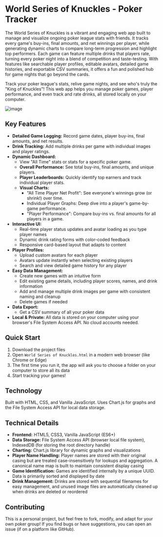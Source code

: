 # World Series of Knuckles - Poker Tracker

The World Series of Knuckles is a vibrant and engaging web app built to manage and visualize ongoing poker league stats with friends. It tracks every game's buy-ins, final amounts, and net winnings per player, while generating dynamic charts to compare long-term progression and highlight top performers. Each game can feature multiple drinks that players rate, turning every poker night into a blend of competition and taste-testing. With features like searchable player profiles, editable avatars, detailed game histories, and exportable CSV summaries, it offers a fun and polished hub for game nights that go beyond the cards.

Track your poker league's stats, relive game nights, and see who's truly the "King of Knuckles"! This web app helps you manage poker games, player performance, and even track and rate drinks, all stored locally on your computer.

![image](https://github.com/user-attachments/assets/16e90775-2123-4b8e-9eda-89f945684fea)

## Key Features

* **Detailed Game Logging:** Record game dates, player buy-ins, final amounts, and net results.
* **Drink Tracking:** Add multiple drinks per game with individual images and player ratings.
* **Dynamic Dashboard:**
  * View "All Time" stats or stats for a specific poker game.
  * **Overall Performance:** See total buy-ins, final amounts, and unique players.
  * **Player Leaderboards:** Quickly identify top earners and track individual player stats.
  * **Visual Charts:**
    * "All Time Player Net Profit": See everyone's winnings grow (or shrink!) over time.
    * Individual Player Graphs: Deep dive into a player's game-by-game performance.
    * "Player Performance": Compare buy-ins vs. final amounts for all players in a game.
* **Interactive UI:**
  * Real-time player status updates and avatar loading as you type player names
  * Dynamic drink rating forms with color-coded feedback
  * Responsive card-based layout that adapts to content
* **Player Profiles:**
  * Upload custom avatars for each player
  * Avatars update instantly when selecting existing players
  * Search and view detailed game history for any player
* **Easy Data Management:**
  * Create new games with an intuitive form
  * Edit existing game details, including player scores, names, and drink information
  * Add and manage multiple drink images per game with consistent naming and cleanup
  * Delete games if needed
* **Data Export:**
  * Get a CSV summary of all your poker data
* **Local & Private:** All data is stored on your computer using your browser's File System Access API. No cloud accounts needed.

## Quick Start

1. Download the project files
2. Open `World Series of Knuckles.html` in a modern web browser (like Chrome or Edge)
3. The first time you run it, the app will ask you to choose a folder on your computer to store all its data
4. Start tracking your games!

## Technology

Built with HTML, CSS, and Vanilla JavaScript. Uses Chart.js for graphs and the File System Access API for local data storage.

## Technical Details

* **Frontend:** HTML5, CSS3, Vanilla JavaScript (ES6+)
* **Data Storage:** File System Access API (browser local file system), IndexedDB (for storing the root directory handle)
* **Charting:** Chart.js library for dynamic graphs and visualizations
* **Player Name Handling:** Player names are stored with their original casing but are treated case-insensitively for lookups and aggregation. A canonical name map is built to maintain consistent display casing
* **Game Identification:** Games are identified internally by a unique UUID. Data is primarily sorted and displayed by date
* **Drink Management:** Drinks are stored with sequential filenames for easy management, and unused image files are automatically cleaned up when drinks are deleted or reordered

## Contributing

This is a personal project, but feel free to fork, modify, and adapt for your own poker group!
If you find bugs or have suggestions, you can open an issue (if on a platform like GitHub).
